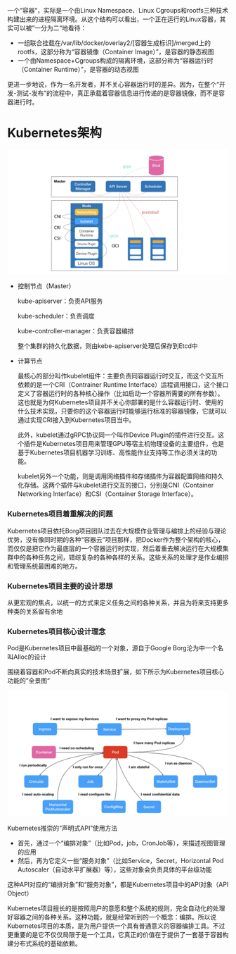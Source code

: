 一个“容器“，实际是一个由Linux Namespace、Linux Cgroups和rootfs三种技术构建出来的进程隔离环境。从这个结构可以看出，一个正在运行的Linux容器，其实可以被”一分为二“地看待：

* 一组联合挂载在/var/lib/docker/overlay2/[容器生成标识]/merged上的rootfs，这部分称为“容器镜像（Container Image）”，是容器的静态视图
* 一个由Namespace+Cgroups构成的隔离环境，这部分称为“容器运行时（Container Runtime）”，是容器的动态视图

更进一步地说，作为一名开发者，并不关心容器运行时的差异。因为，在整个“开发-测试-发布”的流程中，真正承载着容器信息进行传递的是容器镜像，而不是容器进行时。

# Kubernetes架构

![Kubernetets 架构图](./images/8ee9f2fa987eccb490cfaa91c6484f67.png)

* 控制节点（Master）

  kube-apiserver：负责API服务

  kube-scheduler：负责调度

  kube-controller-manager：负责容器编排

  整个集群的持久化数据，则由kebe-apiserver处理后保存到Etcd中

* 计算节点

  最核心的部分叫作kubelet组件：主要负责同容器运行时交互，而这个交互所依赖的是一个CRI（Contrainer Runtime Interface）运程调用接口，这个接口定义了容器运行时的各种核心操作（比如启动一个容器所需要的所有参数）。这也就是为何Kubernetes项目并不关心你部署的是什么容器运行时、使用的什么技术实现，只要你的这个容器运行时能够运行标准的容器镜像，它就可以通过实现CRI接入到Kubernetes项目当中。

  此外，kubelet通过gRPC协议同一个叫作Device Plugin的插件进行交互。这个插件是Kubernetes项目用来管理GPU等宿主机物理设备的主要组件，也是基于Kubernetes项目机器学习训练、高性能作业支持等工作必须关注的功能。

  kubelet另外一个功能，则是调用网络插件和存储插件为容器配置网络和持久化存储。这两个插件与kubelet进行交互的接口，分别是CNI（Container Networking Interface）和CSI（Container Storage Interface）。

### Kubernetes项目着重解决的问题

Kubernetes项目依托Borg项目团队过去在大规模作业管理与编排上的经验与理论优势，没有像同时期的各种“容器云”项目那样，把Docker作为整个架构的核心，而仅仅是把它作为最底层的一个容器运行时实现，然后着重去解决运行在大规模集群中的各种任务之间，错综复杂的各种各样的关系。这些关系的处理才是作业编排和管理系统最困难的地方。

### Kubernetes项目主要的设计思想

从更宏观的焦点，以统一的方式来定义任务之间的各种关系，并且为将来支持更多种类的关系留有余地

### Kubernetes项目核心设计理念

Pod是Kubernetes项目中最基础的一个对象，源自于Google Borg沦为中一个名叫Alloc的设计

围绕着容器和Pod不断向真实的技术场景扩展，如下所示为Kubernetes项目核心功能的”全景图“

![Kubernetes项目核心功能全景图](./images/16c095d6efb8d8c226ad9b098689f306.png)

Kubernetes推崇的“声明式API”使用方法

* 首先，通过一个“编排对象”（比如Pod，job，CronJob等），来描述视图管理的应用
* 然后，再为它定义一些“服务对象”（比如Service，Secret，Horizontal Pod Autoscaler（自动水平扩展器）等），这些对象会负责具体的平台级功能

这种API对应的“编排对象”和“服务对象”，都是Kubernetes项目中的API对象（API Object）

Kubernetes项目擅长的是按照用户的意愿和整个系统的规则，完全自动化的处理好容器之间的各种关系。这种功能，就是经常听到的一个概念：编排。所以说Kubernetes项目的本质，是为用户提供一个具有普通意义的容器编排工具。不过更重要的是它不仅仅局限于是一个工具，它真正的价值在于提供了一套基于容器构建分布式系统的基础依赖。





